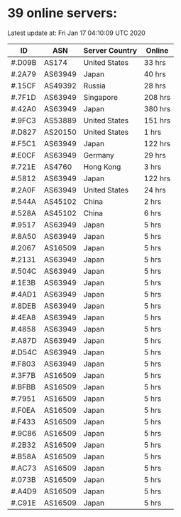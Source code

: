# 39 online servers:

Latest update at: Fri Jan 17 04:10:09 UTC 2020

| ID | ASN | Server Country | Online |
| -- | --- | -------------- | ------ |
| #.D09B | AS174 | United States | 33 hrs |
| #.2A79 | AS63949 | Japan | 40 hrs |
| #.15CF | AS49392 | Russia | 28 hrs |
| #.7F1D | AS63949 | Singapore | 208 hrs |
| #.42A0 | AS63949 | Japan | 380 hrs |
| #.9FC3 | AS53889 | United States | 151 hrs |
| #.D827 | AS20150 | United States | 1 hrs |
| #.F5C1 | AS63949 | Japan | 122 hrs |
| #.E0CF | AS63949 | Germany | 29 hrs |
| #.721E | AS4760 | Hong Kong | 3 hrs |
| #.5812 | AS63949 | Japan | 122 hrs |
| #.2A0F | AS63949 | United States | 24 hrs |
| #.544A | AS45102 | China | 2 hrs |
| #.528A | AS45102 | China | 6 hrs |
| #.9517 | AS63949 | Japan | 5 hrs |
| #.8A50 | AS63949 | Japan | 5 hrs |
| #.2067 | AS16509 | Japan | 5 hrs |
| #.2131 | AS63949 | Japan | 5 hrs |
| #.504C | AS63949 | Japan | 5 hrs |
| #.1E3B | AS63949 | Japan | 5 hrs |
| #.4AD1 | AS63949 | Japan | 5 hrs |
| #.8DEB | AS63949 | Japan | 5 hrs |
| #.4EA8 | AS63949 | Japan | 5 hrs |
| #.4858 | AS63949 | Japan | 5 hrs |
| #.A87D | AS63949 | Japan | 5 hrs |
| #.D54C | AS63949 | Japan | 5 hrs |
| #.F803 | AS63949 | Japan | 5 hrs |
| #.3F7B | AS16509 | Japan | 5 hrs |
| #.BFBB | AS16509 | Japan | 5 hrs |
| #.7951 | AS16509 | Japan | 5 hrs |
| #.F0EA | AS16509 | Japan | 5 hrs |
| #.F433 | AS16509 | Japan | 5 hrs |
| #.9C86 | AS16509 | Japan | 5 hrs |
| #.2B32 | AS16509 | Japan | 5 hrs |
| #.B58A | AS16509 | Japan | 5 hrs |
| #.AC73 | AS16509 | Japan | 5 hrs |
| #.073B | AS16509 | Japan | 5 hrs |
| #.A4D9 | AS16509 | Japan | 5 hrs |
| #.C91E | AS16509 | Japan | 5 hrs |

